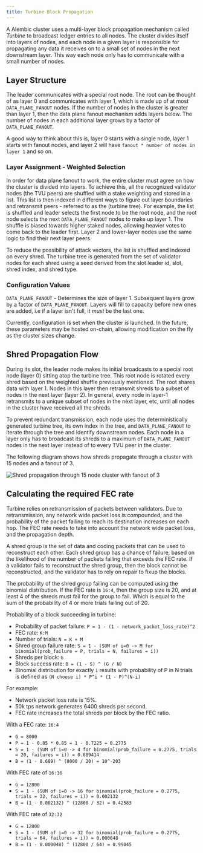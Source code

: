 ```yaml
---
title: Turbine Block Propagation
---
```


A Alembic cluster uses a multi-layer block propagation mechanism called _Turbine_
to broadcast ledger entries to all nodes. The cluster divides itself into layers
of nodes, and each node in a given layer is responsible for propagating any data
it receives on to a small set of nodes in the next downstream layer. This way
each node only has to communicate with a small number of nodes.

## Layer Structure

The leader communicates with a special root node. The root can be thought of as
layer 0 and communicates with layer 1, which is made up of at most
`DATA_PLANE_FANOUT` nodes. If the number of nodes in the cluster is greater than
layer 1, then the data plane fanout mechanism adds layers below. The number of
nodes in each additional layer grows by a factor of `DATA_PLANE_FANOUT`.

A good way to think about this is, layer 0 starts with a single node, layer 1
starts with fanout nodes, and layer 2 will have `fanout * number of nodes in
layer 1` and so on.

### Layer Assignment  - Weighted Selection

In order for data plane fanout to work, the entire cluster must agree on how the
cluster is divided into layers. To achieve this, all the recognized validator
nodes \(the TVU peers\) are shuffled with a stake weighting and stored in a
list. This list is then indexed in different ways to figure out layer boundaries
and retransmit peers - referred to as the \(turbine tree\). For example, the
list is shuffled and leader selects the first node to be the root node, and the
root node selects the next `DATA_PLANE_FANOUT` nodes to make up layer 1. The
shuffle is biased towards higher staked nodes, allowing heavier votes to come
back to the leader first. Layer 2 and lower-layer nodes use the same logic to
find their next layer peers.

To reduce the possibility of attack vectors, the list is shuffled and indexed on
every shred. The turbine tree is generated from the set of validator nodes for
each shred using a seed derived from the slot leader id, slot, shred index, and
shred type.

### Configuration Values

`DATA_PLANE_FANOUT` - Determines the size of layer 1. Subsequent layers grow by
a factor of `DATA_PLANE_FANOUT`. Layers will fill to capacity before new ones are
added, i.e if a layer isn't full, it _must_ be the last one.

Currently, configuration is set when the cluster is launched. In the future,
these parameters may be hosted on-chain, allowing modification on the fly as the
cluster sizes change.

## Shred Propagation Flow

During its slot, the leader node makes its initial broadcasts to a special root
node \(layer 0\) sitting atop the turbine tree. This root node is rotated every
shred based on the weighted shuffle previously mentioned. The root shares data
with layer 1. Nodes in this layer then retransmit shreds to a subset of nodes in
the next layer \(layer 2\). In general, every node in layer-1 retransmits to a
unique subset of nodes in the next layer, etc, until all nodes in the cluster
have received all the shreds.

To prevent redundant transmission, each node uses the deterministically
generated turbine tree, its own index in the tree, and `DATA_PLANE_FANOUT` to
iterate through the tree and identify downstream nodes. Each node in a layer
only has to broadcast its shreds to a maximum of `DATA_PLANE_FANOUT` nodes in
the next layer instead of to every TVU peer in the cluster.

The following diagram shows how shreds propagate through a cluster with 15 nodes
and a fanout of 3.

![Shred propagation through 15 node cluster with fanout of 3](/img/data-plane-propagation.png)

## Calculating the required FEC rate

Turbine relies on retransmission of packets between validators. Due to
retransmission, any network wide packet loss is compounded, and the probability
of the packet failing to reach its destination increases on each hop. The FEC
rate needs to take into account the network wide packet loss, and the
propagation depth.

A shred group is the set of data and coding packets that can be used to
reconstruct each other. Each shred group has a chance of failure, based on the
likelihood of the number of packets failing that exceeds the FEC rate. If a
validator fails to reconstruct the shred group, then the block cannot be
reconstructed, and the validator has to rely on repair to fixup the blocks.

The probability of the shred group failing can be computed using the binomial
distribution. If the FEC rate is `16:4`, then the group size is 20, and at least
4 of the shreds must fail for the group to fail. Which is equal to the sum of
the probability of 4 or more trials failing out of 20.

Probability of a block succeeding in turbine:

- Probability of packet failure: `P = 1 - (1 - network_packet_loss_rate)^2`
- FEC rate: `K:M`
- Number of trials: `N = K + M`
- Shred group failure rate: `S = 1 - (SUM of i=0 -> M for binomial(prob_failure = P, trials = N, failures = i))`
- Shreds per block: `G`
- Block success rate: `B = (1 - S) ^ (G / N)`
- Binomial distribution for exactly `i` results with probability of P in N trials is defined as `(N choose i) * P^i * (1 - P)^(N-i)`

For example:

- Network packet loss rate is 15%.
- 50k tps network generates 6400 shreds per second.
- FEC rate increases the total shreds per block by the FEC ratio.

With a FEC rate: `16:4`

- `G = 8000`
- `P = 1 - 0.85 * 0.85 = 1 - 0.7225 = 0.2775`
- `S = 1 - (SUM of i=0 -> 4 for binomial(prob_failure = 0.2775, trials = 20, failures = i)) = 0.689414`
- `B = (1 - 0.689) ^ (8000 / 20) = 10^-203`

With FEC rate of `16:16`

- `G = 12800`
- `S = 1 - (SUM of i=0 -> 16 for binomial(prob_failure = 0.2775, trials = 32, failures = i)) = 0.002132`
- `B = (1 - 0.002132) ^ (12800 / 32) = 0.42583`

With FEC rate of `32:32`

- `G = 12800`
- `S = 1 - (SUM of i=0 -> 32 for binomial(prob_failure = 0.2775, trials = 64, failures = i)) = 0.000048`
- `B = (1 - 0.000048) ^ (12800 / 64) = 0.99045`
